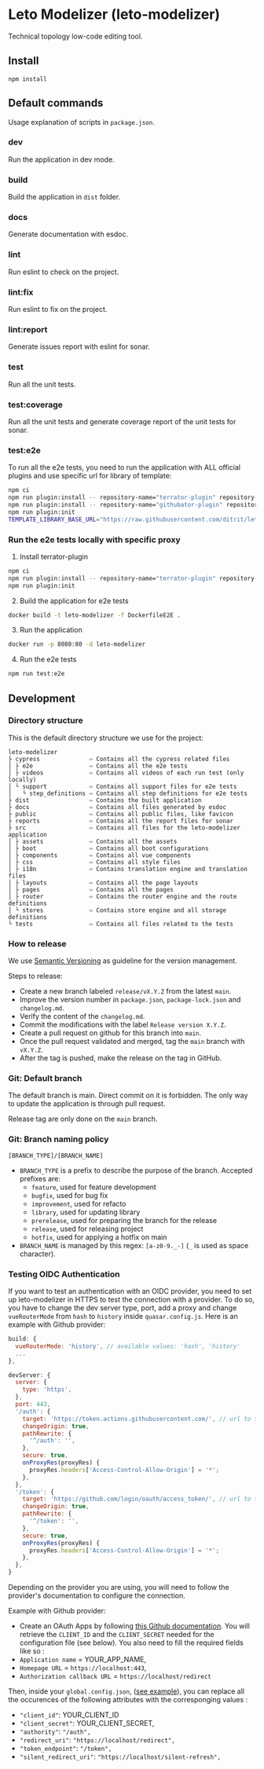 # Leto Modelizer (leto-modelizer)

Technical topology low-code editing tool.

## Install

```
npm install
```

## Default commands

Usage explanation of scripts in `package.json`.

### dev

Run the application in dev mode.

### build

Build the application in `dist` folder.

### docs

Generate documentation with esdoc.

### lint

Run eslint to check on the project.

### lint:fix

Run eslint to fix on the project.

### lint:report

Generate issues report with eslint for sonar.

### test

Run all the unit tests.

### test:coverage

Run all the unit tests and generate coverage report of the unit tests for sonar.

### test:e2e

To run all the e2e tests, you need to run the application with ALL official plugins and use specific url for library of template:

```bash
npm ci
npm run plugin:install -- repository-name="terrator-plugin" repository-url="https://github.com/ditrit/terrator-plugin.git#0.4.1"
npm run plugin:install -- repository-name="githubator-plugin" repository-url="https://github.com/ditrit/githubator-plugin.git#0.2.2"
npm run plugin:init
TEMPLATE_LIBRARY_BASE_URL="https://raw.githubusercontent.com/ditrit/leto-modelizer-templates-library/leto-modelizer/e2e_test" npm run dev
```

### Run the e2e tests locally with specific proxy

1. Install terrator-plugin

```bash
npm ci
npm run plugin:install -- repository-name="terrator-plugin" repository-url="https://github.com/ditrit/terrator-plugin.git#0.4.1"
npm run plugin:init
```

2. Build the application for e2e tests

```bash
docker build -t leto-modelizer -f DockerfileE2E .
```

3. Run the application

```bash
docker run -p 8080:80 -d leto-modelizer
```

4. Run the e2e tests

```bash
npm run test:e2e
```

## Development

### Directory structure

This is the default directory structure we use for the project:

```
leto-modelizer
├ cypress              ⇨ Contains all the cypress related files
│ ├ e2e                ⇨ Contains all the e2e tests
│ ├ videos             ⇨ Contains all videos of each run test (only locally)
│ └ support            ⇨ Contains all support files for e2e tests
│   └ step_definitions ⇨ Contains all step definitions for e2e tests
├ dist                 ⇨ Contains the built application
├ docs                 ⇨ Contains all files generated by esdoc
├ public               ⇨ Contains all public files, like favicon
├ reports              ⇨ Contains all the report files for sonar
├ src                  ⇨ Contains all files for the leto-modelizer application
│ ├ assets             ⇨ Contains all the assets
│ ├ boot               ⇨ Contains all boot configurations
│ ├ components         ⇨ Contains all vue components
│ ├ css                ⇨ Contains all style files
│ ├ i18n               ⇨ Contains translation engine and translation files
│ ├ layouts            ⇨ Contains all the page layouts
│ ├ pages              ⇨ Contains all the pages
│ ├ router             ⇨ Contains the router engine and the route definitions
│ └ stores             ⇨ Contains store engine and all storage definitions
└ tests                ⇨ Contains all files related to the tests
```

### How to release

We use [Semantic Versioning](https://semver.org/spec/v2.0.0.html) as guideline for the version management.

Steps to release:
- Create a new branch labeled `release/vX.Y.Z` from the latest `main`.
- Improve the version number in `package.json`, `package-lock.json` and `changelog.md`.
- Verify the content of the `changelog.md`.
- Commit the modifications with the label `Release version X.Y.Z`.
- Create a pull request on github for this branch into `main`.
- Once the pull request validated and merged, tag the `main` branch with `vX.Y.Z`.
- After the tag is pushed, make the release on the tag in GitHub.

### Git: Default branch

The default branch is main. Direct commit on it is forbidden. The only way to update the application is through pull request.

Release tag are only done on the `main` branch.

### Git: Branch naming policy

`[BRANCH_TYPE]/[BRANCH_NAME]`

* `BRANCH_TYPE` is a prefix to describe the purpose of the branch. Accepted prefixes are:
    * `feature`, used for feature development
    * `bugfix`, used for bug fix
    * `improvement`, used for refacto
    * `library`, used for updating library
    * `prerelease`, used for preparing the branch for the release
    * `release`, used for releasing project
    * `hotfix`, used for applying a hotfix on main
* `BRANCH_NAME` is managed by this regex: `[a-z0-9._-]` (`_` is used as space character).

### Testing OIDC Authentication

If you want to test an authentication with an OIDC provider, you need to set up leto-modelizer in HTTPS to test the connection with a provider. To do so, you have to change the dev server type, port, add a proxy and change `vueRouterMode` from `hash` to `history` inside `quasar.config.js`. Here is an example with Github provider:

```js
build: {
  vueRouterMode: 'history', // available values: 'hash', 'history'
  ...
},

devServer: {
  server: {
    type: 'https',
  },
  port: 443,
  '/auth': {
    target: 'https://token.actions.githubusercontent.com/', // url to the oidc metadata of your provider
    changeOrigin: true,
    pathRewrite: {
      '^/auth': '',
    },
    secure: true,
    onProxyRes(proxyRes) {
      proxyRes.headers['Access-Control-Allow-Origin'] = '*';
    },
  },
  '/token': {
    target: 'https://github.com/login/oauth/access_token/', // url to the oidc token of your provider
    changeOrigin: true,
    pathRewrite: {
      '^/token': '',
    },
    secure: true,
    onProxyRes(proxyRes) {
      proxyRes.headers['Access-Control-Allow-Origin'] = '*';
    },
  },
}
```

Depending on the provider you are using, you will need to follow the provider's documentation to configure the connection.

Example with Github provider:

- Create an OAuth Apps by following [this Github documentation](https://docs.github.com/en/apps/oauth-apps/building-oauth-apps/creating-an-oauth-app). You will retrieve the `CLIENT_ID` and the `CLIENT_SECRET` needed for the configuration file (see below). You also need to fill the required fields like so :
 - `Application name` = YOUR_APP_NAME,
 - `Homepage URL` = `https://localhost:443`,
 - `Authorization callback URL` = `https://localhost/redirect`

Then, inside your `global.config.json`, ([see example](README.md)), you can replace all the occurences of the following attributes with the corresponging values :
- `"client_id"`: YOUR_CLIENT_ID
- `"client_secret"`: YOUR_CLIENT_SECRET,
- `"authority"`: `"/auth",`
- `"redirect_uri"`: `"https://localhost/redirect",`
- `"token_endpoint"`: `"/token",`
- `"silent_redirect_uri"`: `"https://localhost/silent-refresh",`
